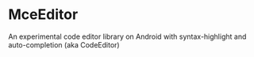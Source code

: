 # MceEditor
An experimental code editor library on Android with syntax-highlight and auto-completion (aka CodeEditor)
